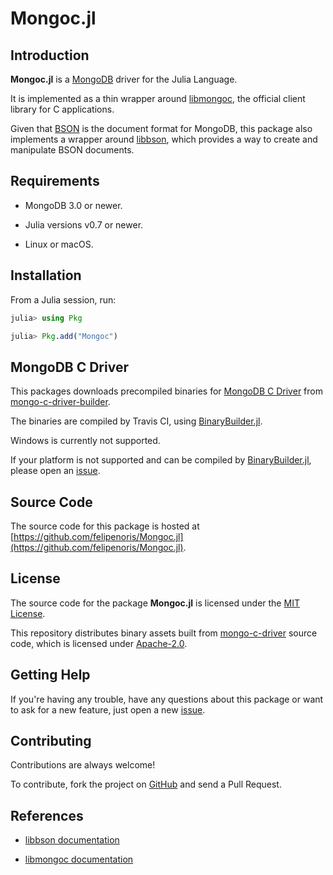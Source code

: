 
# Mongoc.jl

## Introduction

**Mongoc.jl** is a [MongoDB](https://www.mongodb.com/) driver for the Julia Language.

It is implemented as a thin wrapper around [libmongoc](http://mongoc.org/),
the official client library for C applications.

Given that [BSON](http://bsonspec.org/) is the document format for MongoDB,
this package also implements a wrapper around [libbson](http://mongoc.org/libbson/current/index.html),
which provides a way to create and manipulate BSON documents.

## Requirements

* MongoDB 3.0 or newer.

* Julia versions v0.7 or newer.

* Linux or macOS.

## Installation

From a Julia session, run:

```julia
julia> using Pkg

julia> Pkg.add("Mongoc")
```

## MongoDB C Driver

This packages downloads precompiled binaries for [MongoDB C Driver](http://mongoc.org)
from [mongo-c-driver-builder](https://github.com/felipenoris/mongo-c-driver-builder).

The binaries are compiled by Travis CI,
using [BinaryBuilder.jl](https://github.com/JuliaPackaging/BinaryBuilder.jl).

Windows is currently not supported.

If your platform is not supported and can be compiled by
[BinaryBuilder.jl](https://github.com/JuliaPackaging/BinaryBuilder.jl),
please open an [issue](https://github.com/felipenoris/Mongoc.jl/issues).

## Source Code

The source code for this package is hosted at
[https://github.com/felipenoris/Mongoc.jl](https://github.com/felipenoris/Mongoc.jl).

## License

The source code for the package **Mongoc.jl** is licensed under
the [MIT License](https://github.com/felipenoris/Mongoc.jl/blob/master/LICENSE).

This repository distributes binary assets built from
[mongo-c-driver](https://github.com/mongodb/mongo-c-driver) source code,
which is licensed under [Apache-2.0](https://github.com/mongodb/mongo-c-driver/blob/master/COPYING).

## Getting Help

If you're having any trouble, have any questions about this package
or want to ask for a new feature,
just open a new [issue](https://github.com/felipenoris/Mongoc.jl/issues).

## Contributing

Contributions are always welcome!

To contribute, fork the project on [GitHub](https://github.com/felipenoris/Mongoc.jl)
and send a Pull Request.

## References

* [libbson documentation](http://mongoc.org/libbson/current/index.html)

* [libmongoc documentation](http://mongoc.org/libmongoc/current/index.html)
